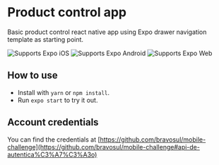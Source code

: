 # Product control app

Basic product control react native app using Expo drawer navigation template as starting point.

<p>
  <!-- iOS -->
  <img alt="Supports Expo iOS" longdesc="Supports Expo iOS" src="https://img.shields.io/badge/iOS-4630EB.svg?style=flat-square&logo=APPLE&labelColor=999999&logoColor=fff" />
  <!-- Android -->
  <img alt="Supports Expo Android" longdesc="Supports Expo Android" src="https://img.shields.io/badge/Android-4630EB.svg?style=flat-square&logo=ANDROID&labelColor=A4C639&logoColor=fff" />
  <!-- Web -->
  <img alt="Supports Expo Web" longdesc="Supports Expo Web" src="https://img.shields.io/badge/web-4630EB.svg?style=flat-square&logo=GOOGLE-CHROME&labelColor=4285F4&logoColor=fff" />
</p>

## How to use

- Install with `yarn` or `npm install`.
- Run `expo start` to try it out.

## Account credentials

You can find the credentials at [https://github.com/bravosul/mobile-challenge](https://github.com/bravosul/mobile-challenge#api-de-autentica%C3%A7%C3%A3o)